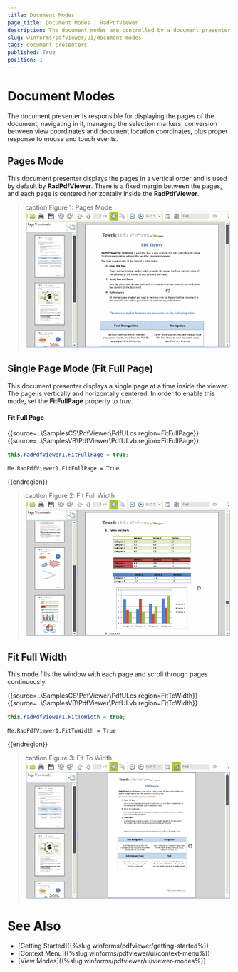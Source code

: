 ```yaml
---
title: Document Modes
page_title: Document Modes | RadPdfViewer
description: The document modes are controlled by a document presenter responsible for displaying the pages of the document.
slug: winforms/pdfviewer/ui/document-modes
tags: document presenters
published: True
position: 1
---
```


# Document Modes 

The document presenter is responsible for displaying the pages of the document, navigating in it, managing the selection markers, conversion between view coordinates and document location coordinates, plus proper response to mouse and touch events.

## Pages Mode

This document presenter displays the pages in a vertical order and is used by default by __RadPdfViewer__. There is a fixed margin between the pages, and each page is centered horizontally inside the __RadPdfViewer__.  

>caption Figure 1: Pages Mode
![pdfviewer-overview 001](images/pdfviewer-ui-documents-presenter001.gif)

## Single Page Mode (Fit Full Page)

This document presenter displays a single page at a time inside the viewer. The page is vertically and horizontally centered. In order to enable this mode, set the __FitFullPage__ property to *true*.

#### Fit Full Page

{{source=..\SamplesCS\PdfViewer\PdfUI.cs region=FitFullPage}} 
{{source=..\SamplesVB\PdfViewer\PdfUI.vb region=FitFullPage}} 

````C#
this.radPdfViewer1.FitFullPage = true;

````
````VB.NET
Me.RadPdfViewer1.FitFullPage = True

````

{{endregion}}

>caption Figure 2: Fit Full Width
![pdfviewer-overview 001](images/pdfviewer-ui-documents-presenter002.gif)

## Fit Full Width

This mode fills the window with each page and scroll through pages continuously. 

{{source=..\SamplesCS\PdfViewer\PdfUI.cs region=FitToWidth}} 
{{source=..\SamplesVB\PdfViewer\PdfUI.vb region=FitToWidth}} 

````C#
this.radPdfViewer1.FitToWidth = true;

````
````VB.NET
Me.RadPdfViewer1.FitToWidth = True

````

{{endregion}}

>caption Figure 3: Fit To Width
![pdfviewer-overview 001](images/pdfviewer-ui-documents-presenter003.gif)


# See Also

* [Getting Started]({%slug winforms/pdfviewer/getting-started%})
* [Context Menu]({%slug winforms/pdfviewer/ui/context-menu%})
* [View Modes]({%slug winforms/pdfviewer/ui/viewer-modes%})
